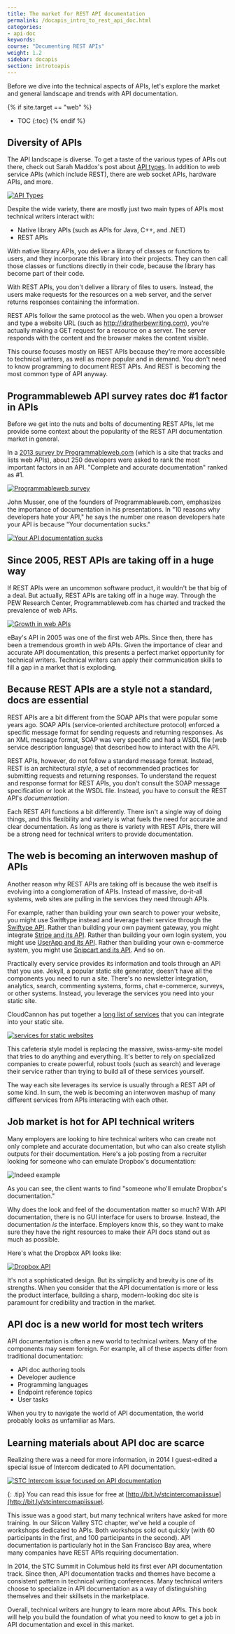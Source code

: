 ```yaml
---
title: The market for REST API documentation
permalink: /docapis_intro_to_rest_api_doc.html
categories:
- api-doc
keywords:
course: "Documenting REST APIs"
weight: 1.2
sidebar: docapis
section: introtoapis
---
```


Before we dive into the technical aspects of APIs, let's explore the market and general landscape and trends with API documentation.

{% if site.target == "web" %}
* TOC
{:toc}
{% endif %}

## Diversity of APIs

The API landscape is diverse. To get a taste of the various types of APIs out there, check out Sarah Maddox's post about [API types](https://ffeathers.wordpress.com/2014/02/16/api-types/). In addition to web service APIs (which include REST), there are web socket APIs, hardware APIs, and more.

<a class="noCrossRef" href="https://ffeathers.wordpress.com/2014/02/16/api-types/"><img class="medium" src="images/apitypes.png" alt="API Types" /></a>

Despite the wide variety, there are mostly just two main types of APIs most technical writers interact with:

* Native library APIs (such as APIs for Java, C++, and .NET)
* REST APIs

With native library APIs, you deliver a library of classes or functions to users, and they incorporate this library into their projects. They can then call those classes or functions directly in their code, because the library has become part of their code.

With REST APIs, you don't deliver a library of files to users. Instead, the users make requests for the resources on a web server, and the server returns responses containing the information.

REST APIs follow the same protocol as the web. When you open a browser and type a website URL (such as http://idratherbewriting.com), you're actually making a GET request for a resource on a server. The server responds with the content and the browser makes the content visible.

This course focuses mostly on REST APIs because they're more accessible to technical writers, as well as more popular and in demand. You don't need to know programming to document REST APIs. And REST is becoming the most common type of API anyway.

## Programmableweb API survey rates doc #1 factor in APIs

Before we get into the nuts and bolts of documenting REST APIs, let me provide some context about the popularity of the REST API documentation market in general.

In a [2013 survey by Programmableweb.com](http://www.programmableweb.com/news/api-consumers-want-reliability-documentation-and-community/2013/01/07) (which is a site that tracks and lists web APIs), about 250 developers were asked to rank the most important factors in an API. "Complete and accurate documentation" ranked as #1.

<a class="noCrossRef" href="http://www.programmableweb.com/news/api-consumers-want-reliability-documentation-and-community/2013/01/07"><img class="medium" src="images/progwebsurvey.png" alt="Programmableweb survey" /></a>

John Musser, one of the founders of Programmableweb.com, emphasizes the importance of documentation in his presentations. In "10 reasons why developers hate your API," he says the number one reason developers hate your API is because "Your documentation sucks."

<a class="noCrossRef" href="http://www.slideshare.net/jmusser/ten-reasons-developershateyourapi"><img class="medium" src="images/yourdocsucks.png" alt="Your API documentation sucks" /></a>

## Since 2005, REST APIs are taking off in a huge way

If REST APIs were an uncommon software product, it wouldn't be that big of a deal. But actually, REST APIs are taking off in a huge way. Through the PEW Research Center, Programmableweb.com has charted and tracked the prevalence of web APIs.

<a class="noCrossRef" href="http://www.slideshare.net/programmableweb/web-api-growthsince2005"><img class="medium" src="images/growthinrestapis.png" alt="Growth in web APIs" /></a>

eBay's API in 2005 was one of the first web APIs. Since then, there has been a tremendous growth in web APIs. Given the importance of clear and accurate API documentation, this presents a perfect market opportunity for technical writers. Technical writers can apply their communication skills to fill a gap in a market that is exploding.

## Because REST APIs are a style not a standard, docs are essential

REST APIs are a bit different from the SOAP APIs that were popular some years ago. SOAP APIs (service-oriented architecture protocol) enforced a specific message format for sending requests and returning responses. As an XML message format, SOAP was very specific and had a WSDL file (web service description language) that described how to interact with the API.

REST APIs, however, do not follow a standard message format. Instead, REST is an architectural *style*, a set of recommended practices for submitting requests and returning responses. To understand the request and response format for REST APIs, you don't consult the SOAP message specification or look at the WSDL file. Instead, you have to consult the REST API's *documentation*.

Each REST API functions a bit differently. There isn't a single way of doing things, and this flexibility and variety is what fuels the need for accurate and clear documentation. As long as there is variety with REST APIs, there will be a strong need for technical writers to provide documentation.

## The web is becoming an interwoven mashup of APIs

Another reason why REST APIs are taking off is because the web itself is evolving into a conglomeration of APIs. Instead of massive, do-it-all systems, web sites are pulling in the services they need through APIs.

For example, rather than building your own search to power your website, you might use Switftype instead and leverage their service through the [Swiftype API](https://swiftype.com/developers). Rather than building your own payment gateway, you might integrate [Stripe and its API](https://stripe.com/docs/api). Rather than building your own login system, you might use [UserApp and its API](https://app.userapp.io/#/docs/). Rather than building your own e-commerce system, you might use [Snipcart and its API](http://docs.snipcart.com/api-reference/introduction). And so on.

Practically every service provides its information and tools through an API that you use. Jekyll, a popular static site generator, doesn't have all the components you need to run a site. There's no newsletter integration, analytics, search, commenting systems, forms, chat e-commerce, surveys, or other systems. Instead, you leverage the services you need into your static site.

CloudCannon has put together a [long list of services](http://cloudcannon.com/tips/2014/12/12/the-ultimate-list-of-services-for-static-websites.html) that you can integrate into your static site.

<a class="noCrossRef" href="http://jekyll.tips/services/"><img class="medium" src="images/servicesforstaticsites.png" alt="services for static websites" /></a>

This cafeteria style model is replacing the massive, swiss-army-site model that tries to do anything and everything. It's better to rely on specialized companies to create powerful, robust tools (such as search) and leverage their service rather than trying to build all of these services yourself.

The way each site leverages its service is usually through a REST API of some kind. In sum, the web is becoming an interwoven mashup of many different services from APIs interacting with each other.

## Job market is hot for API technical writers

Many employers are looking to hire technical writers who can create not only complete and accurate documentation, but who can also create stylish outputs for their documentation. Here's a job posting from a recruiter looking for someone who can emulate Dropbox's documentation:

<img class="medium" src="images/indeed_com.png" alt="Indeed example" />

As you can see, the client wants to find "someone who'll emulate Dropbox's documentation."

Why does the look and feel of the documentation matter so much? With API documentation, there is no GUI interface for users to browse. Instead, the documentation *is* the interface. Employers know this, so they want to make sure they have the right resources to make their API docs stand out as much as possible.

Here's what the Dropbox API looks like:

<a class="noCrossRef" href="https://www.dropbox.com/developers"><img class="medium" src="images/dropbox_clean.png" alt="Dropbox API" /></a>

It's not a sophisticated design. But its simplicity and brevity is one of its strengths. When you consider that the API documentation is more or less the product interface, building a sharp, modern-looking doc site is paramount for credibility and traction in the market.

## API doc is a new world for most tech writers

API documentation is often a new world to technical writers. Many of the components may seem foreign. For example, all of these aspects differ from traditional documentation:

* API doc authoring tools
* Developer audience
* Programming languages
* Endpoint reference topics
* User tasks

When you try to navigate the world of API documentation, the world probably looks as unfamiliar as Mars.

## Learning materials about API doc are scarce

Realizing there was a need for more information, in 2014 I guest-edited a special issue of Intercom dedicated to API documentation.

<a class="noCrossRef" href="http://bit.ly/stcintercomapiissue"><img class="small" src="images/intercom.png" alt="STC Intercom issue focused on API documentation" /></a>

{: .tip}
You can read this issue for free at [http://bit.ly/stcintercomapiissue](http://bit.ly/stcintercomapiissue).

This issue was a good start, but many technical writers have asked for more training. In our Silicon Valley STC chapter, we've held a couple of workshops dedicated to APIs. Both workshops sold out quickly (with 60 participants in the first, and 100 participants in the second). API documentation is particularly hot in the San Francisco Bay area, where many companies have REST APIs requiring documentation.

In 2014, the STC Summit in Columbus held its first ever API documentation track. Since then, API documentation tracks and themes have become a consistent pattern in technical writing conferences. Many technical writers choose to specialize in API documentation as a way of distinguishing themselves and their skillsets in the marketplace.

Overall, technical writers are hungry to learn more about APIs. This book will help you build the foundation of what you need to know to get a job in API documentation and excel in this market.
